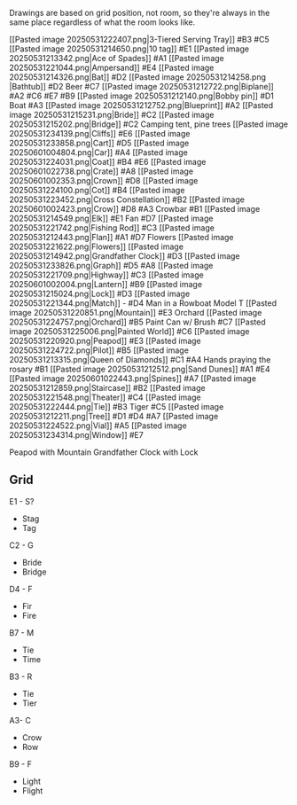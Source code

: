 Drawings are based on grid position, not room, so they're always in the same place regardless of what the room looks like. 

[[Pasted image 20250531222407.png|3-Tiered Serving Tray]] #B3 #C5
[[Pasted image 20250531214650.png\|10 tag]] #E1
[[Pasted image 20250531213342.png\|Ace of Spades]] #A1
[[Pasted image 20250531221044.png|Ampersand]] #E4
[[Pasted image 20250531214326.png|Bat]] #D2 
[[Pasted image 20250531214258.png |Bathtub]] #D2 
Beer #C7
[[Pasted image 20250531212722.png|Biplane]] #A2 #C6 #E7 #B9 
[[Pasted image 20250531212140.png|Bobby pin]] #D1
Boat #A3
[[Pasted image 20250531212752.png|Blueprint]] #A2
[[Pasted image 20250531215231.png|Bride]] #C2 
[[Pasted image 20250531215202.png|Bridge]] #C2
Camping tent, pine trees
[[Pasted image 20250531234139.png|Cliffs]] #E6 
[[Pasted image 20250531233858.png|Cart]] #D5 
[[Pasted image 20250601004804.png|Car]] #A4
[[Pasted image 20250531224031.png|Coat]] #B4 #E6
[[Pasted image 20250601022738.png|Crate]] #A8 
[[Pasted image 20250601002353.png|Crown]] #D8
[[Pasted image 20250531224100.png|Cot]] #B4
[[Pasted image 20250531223452.png|Cross Constellation]] #B2
[[Pasted image 20250601002423.png|Crow]] #D8 #A3
Crowbar #B1 
[[Pasted image 20250531214549.png|Elk]] #E1 
Fan #D7
[[Pasted image 20250531221742.png|Fishing Rod]] #C3
[[Pasted image 20250531212443.png|Flan]] #A1 #D7
Flowers
[[Pasted image 20250531221622.png|Flowers]]
[[Pasted image 20250531214942.png|Grandfather Clock]] #D3 
[[Pasted image 20250531233826.png|Graph]] #D5 #A8
[[Pasted image 20250531221709.png|Highway]] #C3
[[Pasted image 20250601002004.png|Lantern]] #B9
[[Pasted image 20250531215024.png|Lock]] #D3
[[Pasted image 20250531221344.png|Match]] - #D4
Man in a Rowboat
Model T
[[Pasted image 20250531220851.png|Mountain]] #E3
Orchard
[[Pasted image 20250531224757.png|Orchard]] #B5
Paint Can w/ Brush #C7
[[Pasted image 20250531225006.png|Painted World]] #C6
[[Pasted image 20250531220920.png|Peapod]] #E3
[[Pasted image 20250531224722.png|Pilot]] #B5
[[Pasted image 20250531213315.png|Queen of Diamonds]] #C1 #A4
Hands praying the rosary #B1
[[Pasted image 20250531212512.png|Sand Dunes]]  #A1  #E4
[[Pasted image 20250601022443.png|Spines]] #A7
[[Pasted image 20250531212859.png|Staircase]]  #B2 
[[Pasted image 20250531221548.png|Theater]] #C4
[[Pasted image 20250531222444.png|Tie]] #B3
Tiger #C5 
[[Pasted image 20250531212211.png|Tree]] #D1 #D4 #A7 
[[Pasted image 20250531224522.png|Vial]] #A5 
[[Pasted image 20250531234314.png|Window]] #E7


Peapod with Mountain
Grandfather Clock with Lock

Grid
---
E1 - S?
- Stag
- Tag

C2 - G
- Bride
- Bridge

D4 - F
- Fir
- Fire

B7 - M
- Tie
- Time

B3 - R
- Tie
- Tier

A3- C
- Crow 
- Row

B9 - F
- Light
- Flight